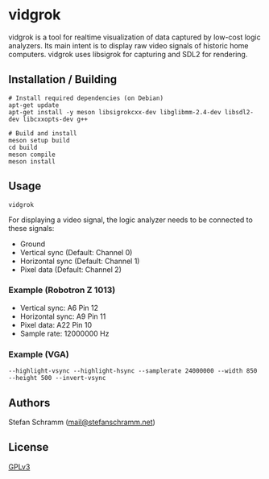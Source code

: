# vidgrok

vidgrok is a tool for realtime visualization of data captured by low-cost logic analyzers. Its main intent is to display raw video signals of historic home computers. vidgrok uses libsigrok for capturing and SDL2 for rendering.

## Installation / Building

    # Install required dependencies (on Debian)
    apt-get update
    apt-get install -y meson libsigrokcxx-dev libglibmm-2.4-dev libsdl2-dev libcxxopts-dev g++
    
    # Build and install
    meson setup build
    cd build
    meson compile
    meson install

## Usage

    vidgrok

For displaying a video signal, the logic analyzer needs to be connected to these signals:

- Ground
- Vertical sync (Default: Channel 0)
- Horizontal sync (Default: Channel 1)
- Pixel data (Default: Channel 2)

### Example (Robotron Z 1013)

- Vertical sync: A6 Pin 12
- Horizontal sync: A9 Pin 11
- Pixel data: A22 Pin 10
- Sample rate: 12000000 Hz

### Example (VGA)

    --highlight-vsync --highlight-hsync --samplerate 24000000 --width 850 --height 500 --invert-vsync

## Authors

Stefan Schramm (<mail@stefanschramm.net>)

## License

[GPLv3](https://www.gnu.org/licenses/gpl-3.0)
